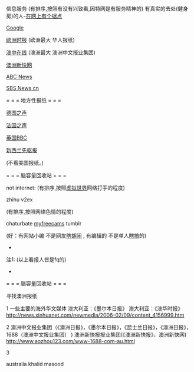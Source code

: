 
信息服务
(有排序,按照有没有兴致看,因特网是有服务精神的)
有真实的去处(健身房)的人-[在网上有个据点](https://github.com/7900ms/000nottheater_deserted_systemlibrary/blob/master/supplementary/chain-separating-隔离导致更好的隔离.md)

[Google](https://www.google.com/ncr)

[欧洲时报](http://www.oushinet.com/)
(欧洲最大 华人报纸)

[澳中在线](http://www.1688.com.au/)
(澳洲最大 澳洲中文报业集团)

[澳洲新快网](http://www.xkb.com.au)

[ABC News](http://www.abc.net.au/news/)

[SBS News cn](http://www.sbs.com.au/yourlanguage/mandarin/zh-hans/article/2015/08/28/lai-gao-xuan-deng-ao-da-li-ya-de-zheng-zhi-ti-xi?language=zh-hans#G-澳洲-政治-体系)

= = = 地方性报纸 = = =

[德国之声](http://www.dw.com/zh)

[法国之声](http://cn.rfi.fr/)

[英国BBC](http://www.bbc.com/zhongwen/simp)

[新西兰先驱报](http://www.chinesenzherald.co.nz/)

(不看美国报纸。)

= = = 脑容量回收站 = = =

not internet:
(有排序,按照[虚拟世界](https://github.com/7900ms/notinternet_deserted/tree/master/book)网络打手的程度)

zhihu
v2ex

(有排序,按照网络色情的程度)

chaturbate
[myfreecams](https://twitter.com/ClaraBabyLegs/status/861737234008989696)
tumblr

(好：有网站小编 不是网友[瞎胡闹](https://www.google.com/search?q=为什么知乎有那么多如何评价xx的问题但quora没有&ie=utf-8&oe=utf-8) , 有编辑的 不是单人[瞎搞](https://github.com/7900ms/000nottheater_deserted_systemlibrary/blob/master/supplementary/chain-没编辑的杂志会导致揽活儿坑人.md)的)

-

注1:
(以上看报人皆是fq的)


-


= = = 脑容量回收站 = = =

寻找澳洲报纸

1
一些主要的海外华文媒体
澳大利亚：《墨尔本日报》 
澳大利亚：《澳华时报》
http://news.xinhuanet.com/newmedia/2006-02/09/content_4156999.htm

2
澳洲中文报业集团（《澳洲日报》，《墨尔本日报》，《昆士兰日报》，《澳洲日报》，1688（澳洲中文报业集团） )
澳洲新快报报业集团(《澳洲新快报》，澳洲新快网)
http://www.aozhou123.com/www-1688-com-au.html

3

australia khalid masood


